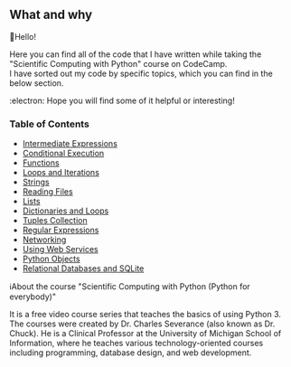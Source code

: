 ## What and why

:wave:Hello!  

Here you can find all of the code that I have written while taking the "Scientific Computing with Python" course on CodeCamp. <br/> I have sorted out my code by specific topics, which you can find in the below section.

:electron: Hope you will find some of it helpful or interesting!


### Table of Contents

* [Intermediate Expressions](https://github.com/EvgenJY2K2/Scientific-Computing-with-Python-Projects/blob/main/Intermediate%20Expressions.md#intermediate-expressions)  
* [Conditional Execution](#emphasis)
* [Functions](#emphasis)
* [Loops and Iterations](#emphasis)
* [Strings](#emphasis)
* [Reading Files](#emphasis)
* [Lists](#emphasis)
* [Dictionaries and Loops](#emphasis)
* [Tuples Collection](#emphasis)
* [Regular Expressions](#emphasis)
* [Networking](#emphasis)
* [Using Web Services](#emphasis)
* [Python Objects](#emphasis)
* [Relational Databases and SQLite](#emphasis)


ℹ️About the course "Scientific Computing with Python (Python for everybody)" 


It is a free video course series that teaches the basics of using Python 3. The courses were created by Dr. Charles Severance (also known as Dr. Chuck). He is a Clinical Professor at the University of Michigan School of Information, where he teaches various technology-oriented courses including programming, database design, and web development.
